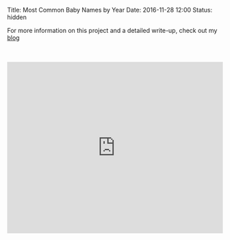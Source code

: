 Title: Most Common Baby Names by Year
Date: 2016-11-28 12:00
Status: hidden

For more information on this project and a detailed write-up, check out my [blog]({filename}../blog/baby_names_shiny.md)

<br>
<br>

<iframe src="http://www.michaeltoth.me/shiny/census_names/top10/" style="border: none; width: 100%; height: 400px"></iframe>

